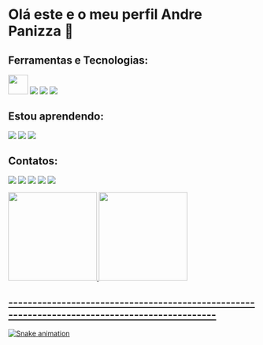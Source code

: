# Olá este e o meu perfil Andre Panizza 👋

## Ferramentas e Tecnologias:

<img src="https://cdn.jsdelivr.net/gh/devicons/devicon/icons/git/git-original.svg" width="40" height="40"/>
<img src="https://cdn.jsdelivr.net/gh/devicons/devicon/icons/amazonwebservices/amazonwebservices-original-wordmark.svg" />
<img src="https://cdn.jsdelivr.net/gh/devicons/devicon/icons/kubernetes/kubernetes-plain-wordmark.svg" />
<img src="https://cdn.jsdelivr.net/gh/devicons/devicon/icons/terraform/terraform-original-wordmark.svg" />


## Estou aprendendo:
<img src="https://cdn.jsdelivr.net/gh/devicons/devicon/icons/jenkins/jenkins-original.svg" />

<img src="https://cdn.jsdelivr.net/gh/devicons/devicon/icons/apachekafka/apachekafka-original-wordmark.svg" />

<img src="https://cdn.jsdelivr.net/gh/devicons/devicon/icons/php/php-original.svg" />
          
## Contatos:
<a href="https://www.youtube.com/seu-canal-youtube-aqui" target="_blank"><img src="https://img.shields.io/badge/YouTube-FF0000?style=for-the-badge&logo=youtube&logoColor=white" target="_blank"></a>
<a href="https://instagram.com/seu-usuário-instagram-aqui" target="_blank"><img src="https://img.shields.io/badge/-Instagram-%23E4405F?style=for-the-badge&logo=instagram&logoColor=white" target="_blank"></a>
<a href="https://www.twitch.tv/seu-usuário-aqui" target="_blank"><img src="https://img.shields.io/badge/Twitch-9146FF?style=for-the-badge&logo=twitch&logoColor=white" target="_blank"></a>
<a href = "mailto:contato@seu-usuário-aqui"><img src="https://img.shields.io/badge/Gmail-D14836?style=for-the-badge&logo=gmail&logoColor=white" target="_blank"></a>
<a href="https://www.linkedin.com/in/seu-usuário-linkedln-aqui" target="_blank"><img src="https://img.shields.io/badge/-LinkedIn-%230077B5?style=for-the-badge&logo=linkedin&logoColor=white" target="_blank"></a>   
</div>

<div>
<a href="https://github.com/AndrePanizza">
<img height="180em" src="https://github-readme-stats.vercel.app/api/top-langs/?username=seu-usuário-aqui&layout=compact&langs_count=7&theme=dracula"/>
<img height="180em" src="https://github-readme-stats.vercel.app/api?username=seu-usuário-aqui&show_icons=true&theme=dracula&include_all_commits=true&count_private=true"/>
</div>


## ----------------------------------------------------------------------------------------------

![Snake animation](https://github.com/seu-usuário-aqui/seu-usuário-aqui/blob/output/github-contribution-grid-snake.svg)
